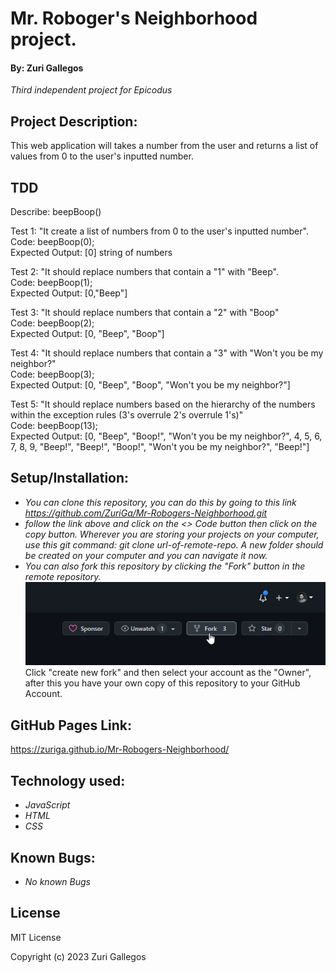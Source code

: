 # Mr. Roboger's Neighborhood project.
#### By: **Zuri Gallegos**
_*Third independent project for Epicodus*_

## Project Description: 
This web application will takes a number from the user and returns a list of values from 0 to the user's inputted number.

## TDD
Describe: beepBoop()

Test 1: "It create a list of numbers from 0 to the user's inputted number".\
Code: beepBoop(0);\
Expected Output: [0] string of numbers

Test 2: "It should replace numbers that contain a "1" with "Beep".\
Code: beepBoop(1);\
Expected Output: [0,"Beep"]

Test 3: "It should replace numbers that contain a "2" with "Boop"\
Code: beepBoop(2);\
Expected Output: [0, "Beep", "Boop"]

Test 4: "It should replace numbers that contain a "3" with "Won't you be my neighbor?"\
Code: beepBoop(3);\
Expected Output: [0, "Beep", "Boop", "Won't you be my neighbor?"]

Test 5: "It should replace numbers based on the hierarchy of the numbers within the exception rules (3's overrule 2's overrule 1's)"\
Code: beepBoop(13);\
Expected Output: [0, "Beep", "Boop!", "Won't you be my neighbor?", 4, 5, 6, 7, 8, 9, "Beep!", "Beep!", "Boop!", "Won't you be my neighbor?", "Beep!"]

## Setup/Installation:
* _You can clone this repository, you can do this by going to this link https://github.com/ZuriGa/Mr-Robogers-Neighborhood.git_
* _follow the link above and click on the <> Code button then click on the copy button. Wherever you are storing your projects on your computer, use this git command: git clone url-of-remote-repo. A new folder should be created on your computer and you can navigate it now._
* _You can also fork this repository by clicking the "Fork" button in the remote repository._ 
![My_Image](img/fork.jpng.png)\
Click "create new fork" and then select your account as the "Owner", after this you have your own copy of this repository to your GitHub Account. 

## GitHub Pages Link:
https://zuriga.github.io/Mr-Robogers-Neighborhood/

## Technology used:
* _JavaScript_
* _HTML_
* _CSS_


## Known Bugs:
* _No known Bugs_

## License 

MIT License

Copyright (c) 2023 Zuri Gallegos
